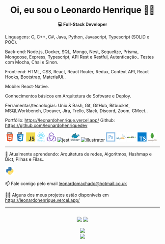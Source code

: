 
# <div align="center">Oi, eu sou o Leonardo Henrique 🙋‍♂️</div>
#### <div align="center">  💻 Full-Stack  Developer</div>

Linguagens: C, C++, C#, Java, Python, Javascript, Typescript (SOLID e POO).

Back-end: Node.js, Docker, SQL, Mongo, Nest, Sequelize, Prisma, Mongoose, Express, Typescript, API Rest e Restful, Autenticação.. Testes com Mocha, Chai e Sinon.

Front-end: HTML, CSS, React, React Router, Redux, Context API, React Hooks, Bootstrap, MaterialUi..

Mobile: React-Native.

Conhecimentos básicos em Arquitetura de Software e Deploy.

Ferramentas/tecnologias: Unix & Bash, Git, GitHub, Bitbucket, MSQLWorkbench, Dbeaver, Jira, Trello, Slack, Discord, Zoom, GMeet..

Portfólio: https://leonardohenrique.vercel.app/
Github: https://github.com/leonardohenriquedev

<p align="left">
    <img
    src="https://raw.githubusercontent.com/devicons/devicon/master/icons/html5/html5-original-wordmark.svg"
    alt="html5"
    width="30"
    height="30"
  />
  <img
    src="https://raw.githubusercontent.com/devicons/devicon/master/icons/css3/css3-original-wordmark.svg"
    alt="css3"
    width="30"
    height="30"
  />
    <img
    src="https://raw.githubusercontent.com/devicons/devicon/master/icons/javascript/javascript-original.svg"
    alt="javascript"
    width="30"
    height="30"
  />
    <img
    src="https://raw.githubusercontent.com/devicons/devicon/master/icons/react/react-original-wordmark.svg"
    alt="react"
    width="30"
    height="30"
  />
    <img
    src="https://raw.githubusercontent.com/devicons/devicon/master/icons/redux/redux-original.svg"
    alt="redux"
    width="30"
    height="30"
  />
    <img
    src="https://www.vectorlogo.zone/logos/jestjsio/jestjsio-icon.svg"
    alt="jest"
    width="30"
    height="30"
  />
  <img
    src="https://raw.githubusercontent.com/devicons/devicon/master/icons/docker/docker-original-wordmark.svg"
    alt="docker"
    width="30"
    height="30"
  />
  <img
    src="https://www.vectorlogo.zone/logos/adobe_illustrator/adobe_illustrator-icon.svg"
    alt="illustrator"
    width="30"
    height="30"
  />
  <img
    src="https://raw.githubusercontent.com/devicons/devicon/master/icons/photoshop/photoshop-line.svg"
    alt="photoshop"
    width="30"
    height="30"
  />
    <img
      src="https://raw.githubusercontent.com/devicons/devicon/master/icons/mysql/mysql-original-wordmark.svg"
      alt="mysql"
    width="30"
    height="30"
    />
    <img
      src="https://raw.githubusercontent.com/devicons/devicon/master/icons/nodejs/nodejs-original-wordmark.svg"
      alt="nodejs"
    width="30"
    height="30"
    />
    <img
      src="https://raw.githubusercontent.com/devicons/devicon/master/icons/typescript/typescript-original.svg"
      alt="typescript"
    width="30"
    height="30"
    />
    <img
      src="https://raw.githubusercontent.com/devicons/devicon/master/icons/mongodb/mongodb-original-wordmark.svg"
      alt="mongodb"
    width="30"
    height="30"
    />
</p>

<hr>

🌱 Atualmente aprendendo: Arquitetura de redes, Algoritmos, Hashmap e Dict, Pilhas e Filas..
<p align="left">
    <img
      src="https://raw.githubusercontent.com/devicons/devicon/master/icons/python/python-original.svg"
      alt="python"
    width="30"
    height="30"
    />

</p>


📫 Fale comigo pelo email leonardomachado@hotmail.co.uk

👨‍💻 Alguns dos meus projetos estão disponiveis em https://leonardohenrique.vercel.app/

<hr>

<div style="display: inline_block" align="center"><br>
<img height="140"  src="https://github-readme-stats.vercel.app/api?username=leonardohenriquedev&show_icons=true&theme=vue-dark&hide=stars,issues&locale=pt-br">
<img height="140"  src="https://github-readme-stats.vercel.app/api/top-langs/?username=leonardohenriquedev&layout=compact&theme=vue-dark&locale=pt-br">  
</div>

<br>
<div align="center"> 
  <div>
    <a href="https://www.linkedin.com/in/leonardohenriquemachado/"/>
    <img src="https://img.shields.io/badge/LinkedIn-0077B5?style=for-the-badge&logo=linkedin&logoColor=white">
  </div>
  <img  src="https://komarev.com/ghpvc/?username=your-github-leonardohenriquedev&color=green">
</div>
